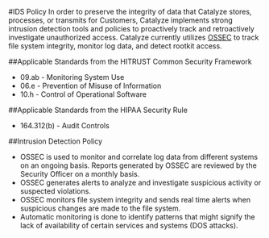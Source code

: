 #IDS Policy
In order to preserve the integrity of data that Catalyze stores, processes, or transmits for Customers, Catalyze implements strong intrusion detection tools and policies to proactively track and retroactively investigate unauthorized access. Catalyze currently utilizes [OSSEC](http://www.ossec.net/) to track file system integrity, monitor log data, and detect rootkit access.

##Applicable Standards from the HITRUST Common Security Framework

*  09.ab - Monitoring System Use
*  06.e - Prevention of Misuse of Information
*  10.h - Control of Operational Software

##Applicable Standards from the HIPAA Security Rule

* 164.312(b) - Audit Controls

##Intrusion Detection Policy

* OSSEC is used to monitor and correlate log data from different systems on an ongoing basis. Reports generated by OSSEC are reviewed by the Security Officer on a monthly basis.* OSSEC generates alerts to analyze and investigate suspicious activity or suspected violations.* OSSEC monitors file system integrity and sends real time alerts when suspicious changes are made to the file system.* Automatic monitoring is done to identify patterns that might signify the lack of availability of certain services and systems (DOS attacks).